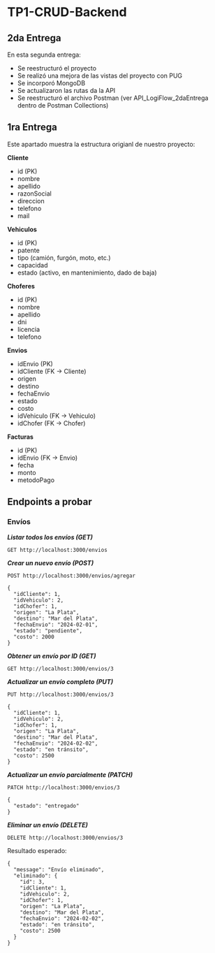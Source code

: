 # TP1-CRUD-Backend

## 2da Entrega
En esta segunda entrega: 
* Se reestructuró el proyecto
* Se realizó una mejora de las vistas del proyecto con PUG
* Se incorporó MongoDB
* Se actualizaron las rutas da la API
* Se reestructuró el archivo Postman (ver API_LogiFlow_2daEntrega dentro de Postman Collections)


## 1ra Entrega
Este apartado muestra la estructura origianl de nuestro proyecto:

**Cliente**

- id (PK)
- nombre
- apellido
- razonSocial
- direccion
- telefono
- mail

**Vehiculos**

- id (PK)
- patente
- tipo (camión, furgón, moto, etc.)
- capacidad
- estado (activo, en mantenimiento, dado de baja)

**Choferes**

- id (PK)
- nombre
- apellido
- dni
- licencia
- telefono

**Envios**

- idEnvio (PK)
- idCliente (FK → Cliente)
- origen
- destino
- fechaEnvio
- estado
- costo
- idVehiculo (FK → Vehiculo)
- idChofer (FK → Chofer)

**Facturas**

- id (PK)
- idEnvio (FK → Envio)
- fecha
- monto
- metodoPago

## Endpoints a probar
### Envíos

***Listar todos los envíos (GET)***
```
GET http://localhost:3000/envios
```

***Crear un nuevo envío (POST)***
```
POST http://localhost:3000/envios/agregar
```
```
{
  "idCliente": 1,
  "idVehiculo": 2,
  "idChofer": 1,
  "origen": "La Plata",
  "destino": "Mar del Plata",
  "fechaEnvio": "2024-02-01",
  "estado": "pendiente",
  "costo": 2000
}
```

***Obtener un envío por ID (GET)***

```
GET http://localhost:3000/envios/3
```

***Actualizar un envío completo (PUT)***
```
PUT http://localhost:3000/envios/3
```
```
{
  "idCliente": 1,
  "idVehiculo": 2,
  "idChofer": 1,
  "origen": "La Plata",
  "destino": "Mar del Plata",
  "fechaEnvio": "2024-02-02",
  "estado": "en tránsito",
  "costo": 2500
}
```

***Actualizar un envío parcialmente (PATCH)***
```
PATCH http://localhost:3000/envios/3
```
```
{
  "estado": "entregado"
}
```

***Eliminar un envío (DELETE)***
```
DELETE http://localhost:3000/envios/3
```

Resultado esperado:
```
{
  "message": "Envío eliminado",
  "eliminado": {
    "id": 3,
    "idCliente": 1,
    "idVehiculo": 2,
    "idChofer": 1,
    "origen": "La Plata",
    "destino": "Mar del Plata",
    "fechaEnvio": "2024-02-02",
    "estado": "en tránsito",
    "costo": 2500
  }
}
```
